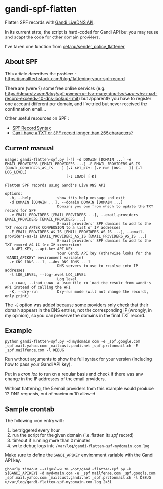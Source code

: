 # gandi-spf-flatten

Flatten SPF records with [Gandi LiveDNS API](https://api.gandi.net/docs/livedns/).

In its current state, the script is hard-coded for Gandi API but you may reuse and adapt the code for other domain providers.

I've taken one function from [cetanu/sender_policy_flattener](https://github.com/cetanu/sender_policy_flattener/blob/master/sender_policy_flattener/crawler.py)

## About SPF

This article describes the problem : https://smalltechstack.com/blog/flattening-your-spf-record

There are (were ?) some free online services (e.g. https://dmarcly.com/blog/spf-permerror-too-many-dns-lookups-when-spf-record-exceeds-10-dns-lookup-limit) but apparently you have to register one account different per domain, and I've tried but never received the confirmation email...

Other useful resources on SPF :
- [SPF Record Syntax](https://dmarcian.com/spf-syntax-table/)
- [Can I have a TXT or SPF record longer than 255 characters?](https://kb.isc.org/docs/aa-00356)

## Current manual

    usage: gandi-flatten-spf.py [-h] -d DOMAIN [DOMAIN ...] -e EMAIL_PROVIDERS [EMAIL_PROVIDERS ...] -E EMAIL_PROVIDERS_AS_IS [EMAIL_PROVIDERS_AS_IS ...] [-k API_KEY] [-r DNS [DNS ...]] [-l LOG_LEVEL]
                                [-L LOAD] [-K]

    Flatten SPF records using Gandi's Live DNS API

    options:
      -h, --help            show this help message and exit
      -d DOMAIN [DOMAIN ...], --domain DOMAIN [DOMAIN ...]
                            Domains you own from which to update the TXT record for SPF
      -e EMAIL_PROVIDERS [EMAIL_PROVIDERS ...], --email-providers EMAIL_PROVIDERS [EMAIL_PROVIDERS ...]
                            E-mail providers' SPF domains to add to the TXT record AFTER CONVERSION to a list of IP addresses
      -E EMAIL_PROVIDERS_AS_IS [EMAIL_PROVIDERS_AS_IS ...], --email-providers-as-is EMAIL_PROVIDERS_AS_IS [EMAIL_PROVIDERS_AS_IS ...]
                            E-mail providers' SPF domains to add to the TXT record AS-IS (no IP conversion)
      -k API_KEY, --api-key API_KEY
                            Your Gandi API key (otherwise looks for the 'GANDI_APIKEY' environment variable)
      -r DNS [DNS ...], --dns DNS [DNS ...]
                            DNS servers to use to resolve into IP addresses
      -l LOG_LEVEL, --log-level LOG_LEVEL
                            Log level
      -L LOAD, --load LOAD  A JSON file to load the result from Gandi's API instead of calling the API
      -K, --dry-run         Dry-run mode (will not change the records, only print)

The `-E` option was added because some providers only check that their domain appears in the DNS entries, not the corresponding IP (wrongly, in my opinion), so you can preserve the domains in the final TXT record.


## Example

    python gandi-flatten-spf.py -d mydomain.com -e _spf.google.com _spf.mail.yahoo.com _mailcust.gandi.net _spf.protonmail.ch -E _spf.mailfence.com -l DEBUG

Run without arguments to show the full syntax for your version (including how to pass your Gandi API key).

Put in a *cron job* to run on a regular basis and check if there was any change in the IP addresses of the email providers.

Without flattening, the 5 email providers from this example would produce 12 DNS requests, out of maximum 10 allowed.

## Sample crontab

The following cron entry will :
1. be triggered every hour
2. run the script for the given domain (i.e. flatten its *spf* record)
4. timeout if running more than 3 minutes
5. write debug logs into `/var/log/gandi-flatten-spf-mydomain.com.log`

Make sure to define the `GANDI_APIKEY` environment variable with the Gandi API key.

    @hourly timeout --signal=9 3m /opt/gandi-flatten-spf.py -k ${GANDI_APIKEY} -d mydomain.com -e _spf.mailfence.com _spf.google.com _spf.mail.yahoo.com _mailcust.gandi.net _spf.protonmail.ch -l DEBUG >/var/log/gandi-flatten-spf-mydomain.com.log 2>&1
